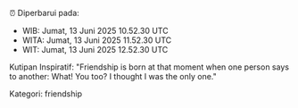 ⏰ Diperbarui pada:
- WIB: Jumat, 13 Juni 2025 10.52.30 UTC
- WITA: Jumat, 13 Juni 2025 11.52.30 UTC
- WIT: Jumat, 13 Juni 2025 12.52.30 UTC

Kutipan Inspiratif:
"Friendship is born at that moment when one person says to another: What! You too? I thought I was the only one."


Kategori: friendship

